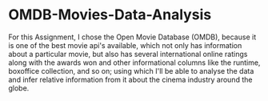 # OMDB-Movies-Data-Analysis
For this Assignment, I chose the Open Movie Database (OMDB), because it is one of the best movie api's available, which not only has information about a particular movie, but also has several international online ratings along with the awards won and other informational columns like the runtime, boxoffice collection, and so on; using which I'll be able to analyse the data and infer relative information from it about the cinema industry around the globe.
